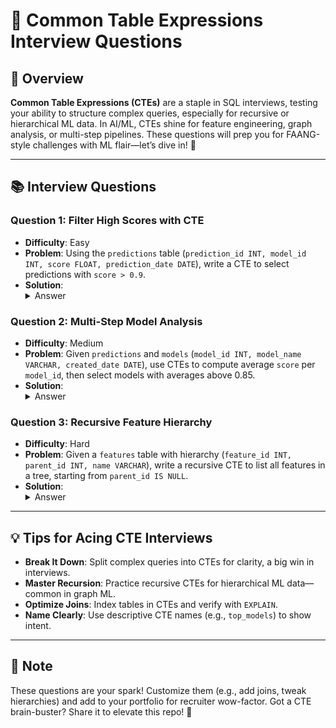 # 🎯 Common Table Expressions Interview Questions

## 🌟 Overview

**Common Table Expressions (CTEs)** are a staple in SQL interviews, testing your ability to structure complex queries, especially for recursive or hierarchical ML data. In AI/ML, CTEs shine for feature engineering, graph analysis, or multi-step pipelines. These questions will prep you for FAANG-style challenges with ML flair—let’s dive in! 🚀

---

## 📚 Interview Questions

### Question 1: Filter High Scores with CTE
- **Difficulty**: Easy
- **Problem**: Using the `predictions` table (`prediction_id INT, model_id INT, score FLOAT, prediction_date DATE`), write a CTE to select predictions with `score > 0.9`.
- **Solution**:
  <details>
  <summary>Answer</summary>
  ```sql
  WITH high_scores AS (
      SELECT prediction_id, model_id, score
      FROM predictions
      WHERE score > 0.9
  )
  SELECT * FROM high_scores;
  ```
  **Explanation**: The CTE `high_scores` filters predictions, making the query modular. It’s equivalent to a subquery but clearer, a common interview expectation.
  </details>

### Question 2: Multi-Step Model Analysis
- **Difficulty**: Medium
- **Problem**: Given `predictions` and `models` (`model_id INT, model_name VARCHAR, created_date DATE`), use CTEs to compute average `score` per `model_id`, then select models with averages above 0.85.
- **Solution**:
  <details>
  <summary>Answer</summary>
  ```sql
  WITH scores AS (
      SELECT model_id, AVG(score) AS avg_score
      FROM predictions
      GROUP BY model_id
  ), top_models AS (
      SELECT m.model_id, m.model_name
      FROM models m
      JOIN scores s ON m.model_id = s.model_id
      WHERE s.avg_score > 0.85
  )
  SELECT * FROM top_models;
  ```
  **Explanation**: The first CTE computes averages, the second joins with `models` and filters. Chaining CTEs shows structured thinking, key for interviews.
  </details>

### Question 3: Recursive Feature Hierarchy
- **Difficulty**: Hard
- **Problem**: Given a `features` table with hierarchy (`feature_id INT, parent_id INT, name VARCHAR`), write a recursive CTE to list all features in a tree, starting from `parent_id IS NULL`.
- **Solution**:
  <details>
  <summary>Answer</summary>
  ```sql
  WITH RECURSIVE feature_tree AS (
      SELECT feature_id, parent_id, name, 1 AS level
      FROM features
      WHERE parent_id IS NULL
      UNION ALL
      SELECT f.feature_id, f.parent_id, f.name, ft.level + 1
      FROM features f
      INNER JOIN feature_tree ft ON f.parent_id = ft.feature_id
  )
  SELECT * FROM feature_tree ORDER BY level, feature_id;
  ```
  **Explanation**: The base case selects root features (`parent_id IS NULL`), and the recursive part joins children. The `level` tracks depth, useful for ML graph analysis.
  </details>

---

## 💡 Tips for Acing CTE Interviews

- **Break It Down**: Split complex queries into CTEs for clarity, a big win in interviews.
- **Master Recursion**: Practice recursive CTEs for hierarchical ML data—common in graph ML.
- **Optimize Joins**: Index tables in CTEs and verify with `EXPLAIN`.
- **Name Clearly**: Use descriptive CTE names (e.g., `top_models`) to show intent.

---

## 📝 Note

These questions are your spark! Customize them (e.g., add joins, tweak hierarchies) and add to your portfolio for recruiter wow-factor. Got a CTE brain-buster? Share it to elevate this repo! 🌟